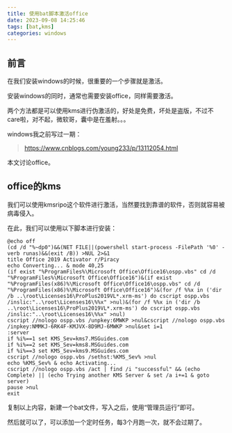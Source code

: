 ```yaml
---
title: 使用bat脚本激活office
date: 2023-09-08 14:25:46
tags: [bat,kms]
categories: windows
---
```




## 前言

在我们安装windows的时候，很重要的一个步骤就是激活。

安装windows的同时，通常也需要安装office，同样需要激活。

两个方法都是可以使用kms进行伪激活的，好处是免费，坏处是盗版，不过不care啦，对不起，微软哥，囊中是在羞射。。。



windows我之前写过一期：

> https://www.cnblogs.com/young233/p/13112054.html



本文讨论office。



## office的kms

我们可以使用kmsripo这个软件进行激活，当然要找到靠谱的软件，否则就容易被病毒侵入。

在此，我们可以使用以下脚本进行安装：

```batch
@echo off(cd /d "%~dp0")&&(NET FILE||(powershell start-process -FilePath '%0' -verb runas)&&(exit /B)) >NUL 2>&1title Office 2019 Activator r/Piracyecho Converting... & mode 40,25(if exist "%ProgramFiles%\Microsoft Office\Office16\ospp.vbs" cd /d "%ProgramFiles%\Microsoft Office\Office16")&(if exist "%ProgramFiles(x86)%\Microsoft Office\Office16\ospp.vbs" cd /d "%ProgramFiles(x86)%\Microsoft Office\Office16")&(for /f %%x in ('dir /b ..\root\Licenses16\ProPlus2019VL*.xrm-ms') do cscript ospp.vbs /inslic:"..\root\Licenses16\%%x" >nul)&(for /f %%x in ('dir /b ..\root\Licenses16\ProPlus2019VL*.xrm-ms') do cscript ospp.vbs /inslic:"..\root\Licenses16\%%x" >nul)cscript //nologo ospp.vbs /unpkey:6MWKP >nul&cscript //nologo ospp.vbs /inpkey:NMMKJ-6RK4F-KMJVX-8D9MJ-6MWKP >nul&set i=1:serverif %i%==1 set KMS_Sev=kms7.MSGuides.comif %i%==2 set KMS_Sev=kms8.MSGuides.comif %i%==3 set KMS_Sev=kms9.MSGuides.comcscript //nologo ospp.vbs /sethst:%KMS_Sev% >nulecho %KMS_Sev% & echo Activating...cscript //nologo ospp.vbs /act | find /i "successful" && (echo Complete) || (echo Trying another KMS Server & set /a i+=1 & goto server)pause >nulexit
```



复制以上内容，新建一个bat文件，写入之后，使用“管理员运行”即可。



然后就可以了，可以添加一个定时任务，每3个月跑一次，就不会过期了。
